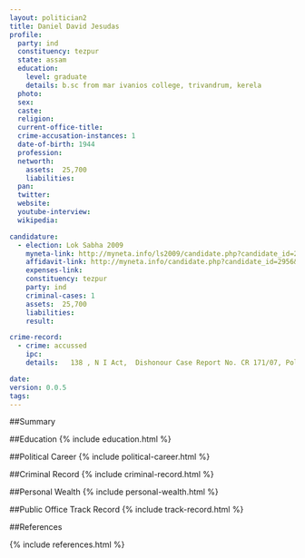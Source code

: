 ```yaml
---
layout: politician2
title: Daniel David Jesudas
profile: 
  party: ind
  constituency: tezpur
  state: assam
  education: 
    level: graduate
    details: b.sc from mar ivanios college, trivandrum, kerela
  photo: 
  sex: 
  caste: 
  religion: 
  current-office-title: 
  crime-accusation-instances: 1
  date-of-birth: 1944
  profession: 
  networth: 
    assets:  25,700
    liabilities: 
  pan: 
  twitter: 
  website: 
  youtube-interview: 
  wikipedia: 

candidature: 
  - election: Lok Sabha 2009
    myneta-link: http://myneta.info/ls2009/candidate.php?candidate_id=2956
    affidavit-link: http://myneta.info/candidate.php?candidate_id=2956&scan=original
    expenses-link: 
    constituency: tezpur 
    party: ind
    criminal-cases: 1
    assets:  25,700
    liabilities: 
    result:  

crime-record: 
  - crime: accussed
    ipc: 
    details:   138 , N I Act,  Dishonour Case Report No. CR 171/07, Police Station Tezpur, Dist. Sonitpur, Assam, Court that framed charges- Mrs. F. Sultana, Judicial Magistrate, F.C. Tezpur on 03/03/08  

date: 
version: 0.0.5
tags: 
---
```

##Summary


##Education
{% include education.html %}


##Political Career
{% include political-career.html %}


##Criminal Record
{% include criminal-record.html %}


##Personal Wealth
{% include personal-wealth.html %}


##Public Office Track Record
{% include track-record.html %}


##References


{% include references.html %}